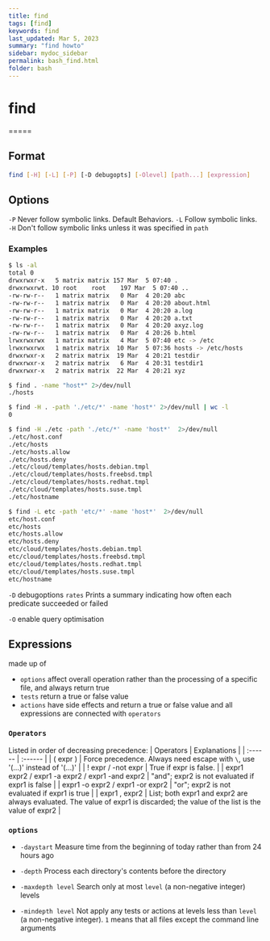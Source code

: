 ```yaml
---
title: find
tags: [find]
keywords: find 
last_updated: Mar 5, 2023
summary: "find howto"
sidebar: mydoc_sidebar
permalink: bash_find.html
folder: bash
---
```


# find
=====

## Format
```bash
find [-H] [-L] [-P] [-D debugopts] [-Olevel] [path...] [expression]
```

## Options
`-P`    Never follow symbolic links. Default Behaviors.
`-L`    Follow symbolic links.
`-H`    Don't follow symbolic links unless it was specified in `path`

### Examples
```bash
$ ls -al
total 0
drwxrwxr-x   5 matrix matrix 157 Mar  5 07:40 .
drwxrwxrwt. 10 root    root    197 Mar  5 07:40 ..
-rw-rw-r--   1 matrix matrix   0 Mar  4 20:20 abc
-rw-rw-r--   1 matrix matrix   0 Mar  4 20:20 about.html
-rw-rw-r--   1 matrix matrix   0 Mar  4 20:20 a.log
-rw-rw-r--   1 matrix matrix   0 Mar  4 20:20 a.txt
-rw-rw-r--   1 matrix matrix   0 Mar  4 20:20 axyz.log
-rw-rw-r--   1 matrix matrix   0 Mar  4 20:26 b.html
lrwxrwxrwx   1 matrix matrix   4 Mar  5 07:40 etc -> /etc
lrwxrwxrwx   1 matrix matrix  10 Mar  5 07:36 hosts -> /etc/hosts
drwxrwxr-x   2 matrix matrix  19 Mar  4 20:21 testdir
drwxrwxr-x   2 matrix matrix   6 Mar  4 20:31 testdir1
drwxrwxr-x   2 matrix matrix  22 Mar  4 20:21 xyz

$ find . -name "host*" 2>/dev/null
./hosts

$ find -H . -path './etc/*' -name 'host*' 2>/dev/null | wc -l
0

$ find -H ./etc -path './etc/*' -name 'host*'  2>/dev/null
./etc/host.conf
./etc/hosts
./etc/hosts.allow
./etc/hosts.deny
./etc/cloud/templates/hosts.debian.tmpl
./etc/cloud/templates/hosts.freebsd.tmpl
./etc/cloud/templates/hosts.redhat.tmpl
./etc/cloud/templates/hosts.suse.tmpl
./etc/hostname

$ find -L etc -path 'etc/*' -name 'host*'  2>/dev/null
etc/host.conf
etc/hosts
etc/hosts.allow
etc/hosts.deny
etc/cloud/templates/hosts.debian.tmpl
etc/cloud/templates/hosts.freebsd.tmpl
etc/cloud/templates/hosts.redhat.tmpl
etc/cloud/templates/hosts.suse.tmpl
etc/hostname
```

`-D`    debugoptions
    `rates`     Prints a summary indicating how often each predicate succeeded or failed

`-O`   enable query optimisation

## Expressions
made up of 
* `options` affect overall operation rather than the processing of a specific file, and always return true
* `tests`   return a true or false value
* `actions` have side effects and return a true or false value
and all expressions are connected with `operators`

### `Operators`
Listed in order of decreasing precedence:
| Operators | Explanations |
| :------ | :------ |
| ( expr ) | Force precedence. Always need escape with `\`,  use '\(...\)' instead of '(...)' |
| ! expr / -not expr | True if expr is false.  |
| expr1 expr2 / expr1 -a expr2 / expr1 -and expr2 | "and"; expr2 is not evaluated if expr1 is false |
| expr1 -o expr2 / expr1 -or expr2 | "or"; expr2 is not evaluated if expr1 is true |
| expr1 , expr2 | List; both expr1 and expr2 are always evaluated. The value of expr1 is discarded; the value of the list is the value of expr2 |

### `options`
* `-daystart`
  Measure time from the beginning of today rather than from 24 hours ago
    
* `-depth`
  Process each directory's contents before the directory 
   
* `-maxdepth level`
  Search only at most `level` (a non-negative integer) levels
    
* `-mindepth level`
  Not apply any tests or actions at levels less than `level` (a non-negative integer). `1` means that all files except the command line arguments

```bash

```

